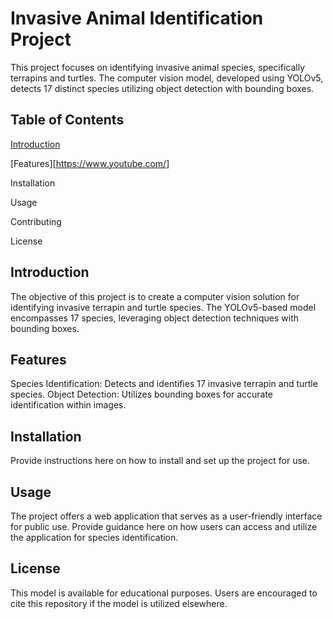 # Invasive Animal Identification Project
<!-- Banner Placeholder: ![Project Banner](link_to_your_banner_image) -->
This project focuses on identifying invasive animal species, specifically terrapins and turtles. The computer vision model, developed using YOLOv5, detects 17 distinct species utilizing object detection with bounding boxes.

## Table of Contents
[Introduction](https://www.youtube.com/)

[Features][https://www.youtube.com/]

Installation

Usage

Contributing

License

## Introduction
The objective of this project is to create a computer vision solution for identifying invasive terrapin and turtle species. The YOLOv5-based model encompasses 17 species, leveraging object detection techniques with bounding boxes.

## Features
Species Identification: Detects and identifies 17 invasive terrapin and turtle species.
Object Detection: Utilizes bounding boxes for accurate identification within images.

## Installation
Provide instructions here on how to install and set up the project for use.

## Usage
The project offers a web application that serves as a user-friendly interface for public use. Provide guidance here on how users can access and utilize the application for species identification.

<!-- ## Contributing
Welcome contributions! Guidelines for reporting bugs, suggesting enhancements, or submitting pull requests can be found here.
-->

## License
This model is available for educational purposes. Users are encouraged to cite this repository if the model is utilized elsewhere.
